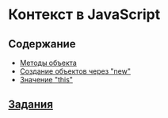 # Контекст в JavaScript

## Содержание

-   [Методы объекта](js-context.html#методы-объекта)
-   [Создание объектов через "new"](js-context.html#создание-объектов-через-new)
-   [Значение "this"](js-context.html#значение-this)

## [Задания](https://github.com/WebPurple/external-courses/tree/master/src/ex14_js-context/README.md)
